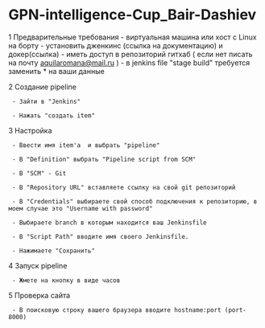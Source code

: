 # GPN-intelligence-Cup_Bair-Dashiev
1 Предварительные требования
	 - виртуальная машина или хост с Linux на борту
	 - установить дженкинс (ссылка на документацию) и докер(ссылка)
	 - иметь доступ в репозиторий гитхаб ( если нет писать на почту aquilaromana@mail.ru )
	 - в jenkins file "stage build" требуется заменить * на ваши данные


2   Создание pipeline 

	 - Зайти в "Jenkins"
	 
	 - Нажать "создать item" 


3  Настройка

	 - Ввести имя item'a  и выбрать "pipeline"
	
	 - В "Definition" выбрать "Pipeline script from SCM"
	
	 - В "SCM" - Git

	 - В "Repository URL" вставляете ссылку на свой git репозиторий 
		
	 - В "Credentials" выбираете свой способ подключения к репозиторию, в моем случае это "Username with password"

	 - Выбираете branch в которым находится ваш Jenkinsfile
		
	 - В "Script Path" вводите имя своего Jenkinsfile.		

	 - Нажимаете "Сохранить"
   
4 Запуск pipeline
	
	 - Жмете на кнопку в виде часов

5 Проверка сайта

	 - В поисковую строку вашего браузера вводите hostname:port (port- 8000)
